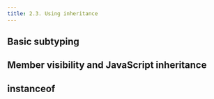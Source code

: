 ```yaml
---
title: 2.3. Using inheritance
---
```


## Basic subtyping

## Member visibility and JavaScript inheritance

## instanceof